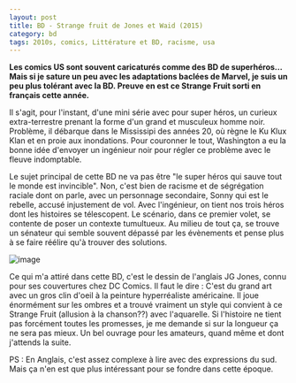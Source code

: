 ```yaml
---
layout: post
title: BD - Strange fruit de Jones et Waid (2015)
category: bd
tags: 2010s, comics, Littérature et BD, racisme, usa
---
```

**Les comics US sont souvent caricaturés comme des BD de superhéros... Mais si je sature un peu avec les adaptations baclées de Marvel, je suis un peu plus tolérant avec la BD. Preuve en est ce Strange Fruit sorti en français cette année.**

Il s'agit, pour l'instant, d'une mini série avec pour super héros, un curieux extra-terrestre prenant la forme d'un grand et musculeux homme noir. Problème, il débarque dans le Mississipi des années 20, où règne le Ku Klux Klan et en proie aux inondations. Pour couronner le tout, Washington a eu la bonne idée d'envoyer un ingénieur noir pour régler ce problème avec le fleuve indomptable.

Le sujet principal de cette BD ne va pas être "le super héros qui sauve tout le monde est invincible". Non, c'est bien de racisme et de ségrégation raciale dont on parle, avec un personnage secondaire, Sonny qui est le rebelle, accusé injustement de vol. Avec l'ingénieur, on tient nos trois héros dont les histoires se télescopent. Le scénario, dans ce premier volet, se contente de poser un contexte tumultueux. Au milieu de tout ça, se trouve un sénateur qui semble souvent dépassé par les évènements et pense plus à se faire réélire qu'à trouver des solutions.

![image](https://filedn.eu/llqi9IBxlYouGRXYG2xlROb/img/2017/strangefruit.png)

Ce qui m'a attiré dans cette BD, c'est le dessin de l'anglais JG Jones, connu pour ses couvertures chez DC Comics. Il faut le dire : C'est du grand art avec un gros clin d'oeil à la peinture hyperréaliste américaine. Il joue énormément sur les ombres et a trouvé vraiment un style qui convient à ce Strange Fruit (allusion à la chanson??) avec l'aquarelle. Si l'histoire ne tient pas forcément toutes les promesses, je me demande si sur la longueur ça ne sera pas mieux. Un bel ouvrage pour les amateurs, quand même et dont j'attends la suite.

PS : En Anglais, c'est assez complexe à lire avec des expressions du sud. Mais ça n'en est que plus intéressant pour se fondre dans cette époque. 
